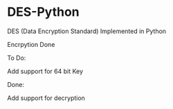 # DES-Python
DES (Data Encryption Standard) Implemented in Python


Encrpytion Done 

To Do:

Add support for 64 bit Key 



Done: 

Add support for decryption

